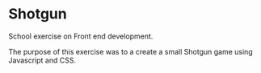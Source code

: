 # Shotgun

School exercise on Front end development.

The purpose of this exercise was to a create a small Shotgun game using Javascript and CSS. 
